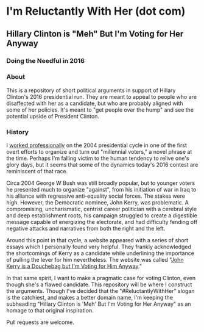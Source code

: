 # I'm Reluctantly With Her (dot com)
## Hillary Clinton is "Meh" But I'm Voting for Her Anyway
### Doing the Needful in 2016

### About

This is a repository of short political arguments in support of Hillary Clinton's 2016 presidential run. They are meant to appeal to people who are disaffected with her as a candidate, but who are probably aligned with some of her policies. It's meant to "get people over the hump" and see the potential upside of President Clinton.

### History

I [worked professionally](http://blogs.harvard.edu/lydondev/2003/12/04/music-for-america-sountrack-of-the-transformation/) on the 2004 presidential cycle in one of the first overt efforts to organize and turn out "millennial voters," a novel phrase at the time. Perhaps I'm falling victim to the human tendency to relive one's glory days, but it seems that some of the dynamics today's 2016 contest are reminiscent of that race.

Circa 2004 George W Bush was still broadly popular, but to younger voters he presented much to organize "against", from his initiation of war in Iraq to his alliance with regressive anti-equality social forces. The stakes were high. However, the Democratic nominee, John Kerry, was problematic. A compromising, uncharismatic, centrist career politician with a cerebral style and deep establishment roots, his campaign struggled to create a digestible message capable of energizing the electorate, and had difficulty fending off negative attacks and narratives from both the right and the left.

Around this point in that cycle, a website appeared with a series of short essays which I personally found very helpful. They frankly acknowledged the shortcomings of Kerry as a candidate while underlining the importance of pulling the lever for him nevertheless. The website was called "[John Kerry is a Douchebag but I'm Voting for Him Anyway](https://web.archive.org/web/20040723070151/http://www.johnkerryisadouchebagbutimvotingforhimanyway.com/)."

In that same spirit, I want to make a pragmatic case for voting Clinton, even though she's a flawed candidate. This repository will be where I construct the arguments. Though I've decided that the "#ReluctantlyWithHer" slogan is the catchiest, and makes a better domain name, I'm keeping the subheading "Hillary Clinton is 'Meh' But I'm Voting for Her Anyway" as an homage to that original inspiration.

Pull requests are welcome.
